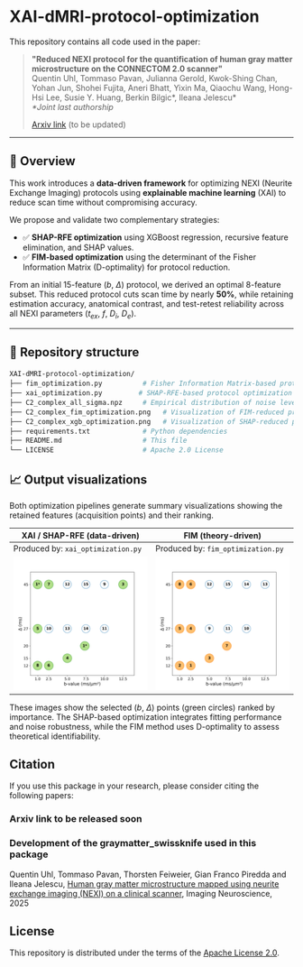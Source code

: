 # XAI-dMRI-protocol-optimization

This repository contains all code used in the paper:

> **"Reduced NEXI protocol for the quantification of human gray matter microstructure on the CONNECTOM 2.0 scanner"**  
> Quentin Uhl, Tommaso Pavan, Julianna Gerold, Kwok-Shing Chan, Yohan Jun, Shohei Fujita, Aneri Bhatt, Yixin Ma, Qiaochu Wang, Hong-Hsi Lee, Susie Y. Huang, Berkin Bilgic\*, Ileana Jelescu\*  
> _\*Joint last authorship_  
>  
> [Arxiv link](https://github.com/QuentinUhl/XAI-dMRI-protocol-optimization) (to be updated)

---

## 📌 Overview

This work introduces a **data-driven framework** for optimizing NEXI (Neurite Exchange Imaging) protocols using **explainable machine learning** (XAI) to reduce scan time without compromising accuracy.

We propose and validate two complementary strategies:

- ✅ **SHAP-RFE optimization** using XGBoost regression, recursive feature elimination, and SHAP values.
- ✅ **FIM-based optimization** using the determinant of the Fisher Information Matrix (D-optimality) for protocol reduction.

From an initial 15-feature ($b$, $\Delta$) protocol, we derived an optimal 8-feature subset. This reduced protocol cuts scan time by nearly **50%**, while retaining estimation accuracy, anatomical contrast, and test-retest reliability across all NEXI parameters ($t_{ex}$, $f$, $D_i$, $D_e$).

---

## 📂 Repository structure

```bash
XAI-dMRI-protocol-optimization/
├── fim_optimization.py          # Fisher Information Matrix-based protocol reduction
├── xai_optimization.py         # SHAP-RFE-based protocol optimization using XGBoost
├── C2_complex_all_sigma.npz     # Empirical distribution of noise levels (sigma)
├── C2_complex_fim_optimization.png   # Visualization of FIM-reduced protocol
├── C2_complex_xgb_optimization.png   # Visualization of SHAP-reduced protocol
├── requirements.txt             # Python dependencies
├── README.md                    # This file
└── LICENSE                      # Apache 2.0 License
```

## 📈 Output visualizations

Both optimization pipelines generate summary visualizations showing the retained features (acquisition points) and their ranking.

| XAI / SHAP-RFE (data-driven)                          | FIM (theory-driven)                           |
|--------------------------------------------------|-----------------------------------------------|
| Produced by: `xai_optimization.py`              | Produced by: `fim_optimization.py`            |
| ![SHAP](./C2_complex_xgb_optimization.png)       | ![FIM](./C2_complex_fim_optimization.png)      |

These images show the selected ($b$, $\Delta$) points (green circles) ranked by importance. The SHAP-based optimization integrates fitting performance and noise robustness, while the FIM method uses D-optimality to assess theoretical identifiability.



## Citation

If you use this package in your research, please consider citing the following papers:

### Arxiv link to be released soon

### Development of the graymatter_swissknife used in this package
Quentin Uhl, Tommaso Pavan, Thorsten Feiweier, Gian Franco Piredda and Ileana Jelescu, [Human gray matter microstructure mapped using neurite exchange imaging (NEXI) on a clinical scanner](https://direct.mit.edu/imag/article/doi/10.1162/IMAG.a.32/130941/Human-gray-matter-microstructure-mapped-using), Imaging Neuroscience, 2025

## License

This repository is distributed under the terms of the [Apache License 2.0](https://spdx.org/licenses/Apache-2.0.html).

